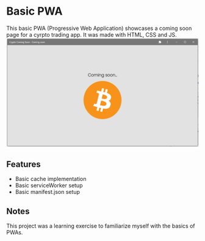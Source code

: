# Basic PWA 
This basic PWA (Progressive Web Application) showcases a coming soon page for a cyrpto trading app. It was made with HTML, CSS and JS.
![Basic PWA Screenshot](./images/basic-pwa-screenshot.png)

## Features
- Basic cache implementation 
- Basic serviceWorker setup
- Basic manifest.json setup

## Notes
This project was a learning exercise to familiarize myself with the basics of PWAs.

## 
